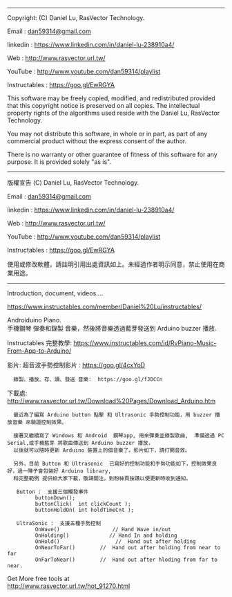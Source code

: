  ---------------------------------------------------------------------------------

  Copyright: (C) Daniel Lu, RasVector Technology.

  Email : dan59314@gmail.com
  
  linkedin : https://www.linkedin.com/in/daniel-lu-238910a4/
  
  Web :     http://www.rasvector.url.tw/
  
  YouTube : http://www.youtube.com/dan59314/playlist
  
  Instructables : https://goo.gl/EwRGYA
  
  

  This software may be freely copied, modified, and redistributed
  provided that this copyright notice is preserved on all copies.
  The intellectual property rights of the algorithms used reside
  with the Daniel Lu, RasVector Technology.

  You may not distribute this software, in whole or in part, as
  part of any commercial product without the express consent of
  the author.

  There is no warranty or other guarantee of fitness of this
  software for any purpose. It is provided solely "as is".

  ---------------------------------------------------------------------------------
  版權宣告  (C) Daniel Lu, RasVector Technology.

  Email : dan59314@gmail.com
  
  linkedin : https://www.linkedin.com/in/daniel-lu-238910a4/
  
  Web :     http://www.rasvector.url.tw/
  
  YouTube : http://www.youtube.com/dan59314/playlist
  
  Instructables : https://goo.gl/EwRGYA
  
  

  使用或修改軟體，請註明引用出處資訊如上。未經過作者明示同意，禁止使用在商業用途。
  
  
  ---------------------------------------------------------------------------------
  
  
Introduction, document, videos....

https://www.instructables.com/member/Daniel%20Lu/instructables/



Androiduino Piano.  
      手機鋼琴 彈奏和錄製 音樂，然後將音樂透過藍芽發送到 Arduino buzzer 播放.

Instructables 完整教學:  https://www.instructables.com/id/RvPiano-Music-From-App-to-Arduino/

影片:
      超音波手勢控制影片 : https://goo.gl/4cxYoD

      錄製、播放、存、讀、發送 音樂:  https://goo.gl/fJDCCn

下載處:
      http://www.rasvector.url.tw/Download%20Pages/Download_Arduino.htm

      最近為了編寫 Arduino button 點擊 和 Ultrasonic 手勢控制功能，用 buzzer 播放音樂 來驗證控制效果。

      接著又繼續寫了 Windows 和 Android  鋼琴app, 用來彈奏並錄製歌曲,  準備透過 PC Serial,或手機藍芽 將歌曲傳送到 Arduino buzzer 播放，
      以後就可以隨時更新 Arduino 裝置上的個音樂了。影片如下，請打開音效。

      另外，目前 Button 和 Ultrasonic  已寫好的控制功能和手勢功能如下，控制效果良好，過一陣子會包裝好 Arduino library, 
      和完整範例 提供給大家下載，敬請關注。到粉絲頁按讚以便更新時收到通知。

       Button :  支援三個觸發事件
             buttonDown();  
             buttonClick(  int clickCount );
             buttonHoldOn( int holdTimeCnt );

       UltraSonic :  支援五種手勢控制
             OnWave()                 // Hand Wave in/out
             OnHolding()             // Hand In and holding
             OnHold()                  //  Hand out after holding
             OnNearToFar()        //  Hand out after holding from near to far
             OnFarToNear()        //  Hand out after hloding from far to near.

Get More free tools at    
http://www.rasvector.url.tw/hot_91270.html
